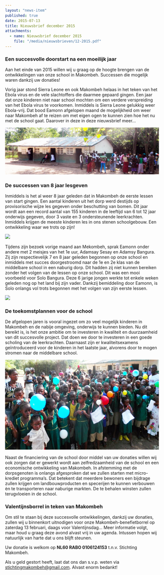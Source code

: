 ```yaml
---
layout: "news-item"
published: true
date: 2015-07-13
title: Nieuwsbrief december 2015
attachments:
  - name: Nieuwsbrief december 2015
    file: "/media/nieuwsbrieven/12-2015.pdf"
---
```


### Een succesvolle doorstart na een moeilijk jaar

Aan het einde van 2015 willen wij u graag op de hoogte brengen van de ontwikkelingen van onze school in Makombeh. Successen die mogelijk waren dankzij uw donaties!

Vorig jaar stond Sierra Leone en ook Makombeh helaas in het teken van het Ebola virus en de vele slachtoffers die daarmee gepaard gingen. Een jaar dat onze kinderen niet naar school mochten om een verdere verspreiding van het Ebola virus te voorkomen. Inmiddels is Sierra Leone gelukkig weer Ebola-vrij. Dat bood Eamonn afgelopen maand de mogelijkheid om weer naar Makombeh af te reizen om met eigen ogen te kunnen zien hoe het nu met de school gaat. Daarover in deze in deze nieuwsbrief meer…

![](/media/illustrations/panorama.png)

### De successen van 8 jaar lesgeven

Inmiddels is het al weer 8 jaar geleden dat in Makombeh de eerste lessen van start gingen. Een aantal kinderen uit het dorp werd destijds op provisorische wijze les gegeven onder beschutting van bomen. Dit jaar wordt aan een record aantal van 155 kinderen in de leeftijd van 6 tot 12 jaar onderwijs gegeven, door 3 vaste en 3 ondersteunende leerkrachten. Inmiddels krijgen de meeste kinderen les in ons stenen schoolgebouw. Een ontwikkeling waar we trots op zijn!

![](/media/illustrations/adamsay-sesay-en-adamsay-bangura.jpg)

Tijdens zijn bezoek vorige maand aan Mekombeh, sprak Eamonn onder andere met 2 meisjes van het 1e uur, Adamsay Sesay en Adamsy Bangura. Zij zijn respectievelijk 7 en 8 jaar geleden begonnen op onze school en inmiddels met succes doorgestroomd naar de 1e en 2e klas van de middelbare school in een naburig dorp.  Dit hadden zij niet kunnen bereiken zonder het volgen van de lessen op onze school. Dit was een mooi voorbeeld voor Solo Bangura. Deze 6 jarige jongen werkte tot enkele weken geleden nog op het land bij zijn vader. Dankzij bemiddeling door Eamonn, is Solo onlangs vol trots begonnen met het volgen van zijn eerste lessen.

![](/media/illustrations/solo-banguro.jpg)

### De toekomstplannen voor de school

De afgelopen jaren is vooral ingezet om zo veel mogelijk kinderen in Makombeh en de nabije omgeving, onderwijs te kunnen bieden. Nu dit bereikt is, is het onze ambitie om te investeren in kwaliteit en duurzaamheid van dit succesvolle project. Dat doen we door te investeren in een goede scholing van de leerkrachten. Daarnaast zijn er kwaliteitsexamens geïntroduceerd voor de kinderen in het laatste jaar, alvorens door te mogen stromen naar de middelbare school. 

![](/media/illustrations/children-balloons.png)

Naast de financiering van de school door middel van uw donaties willen wij ook zorgen dat er gewerkt wordt aan zelfredzaamheid van de school en een economische ontwikkeling van Makombeh. In afstemming met de dorpsgenoten is onlangs afgesproken dat we zullen starten met micro-krediet programma’s. Dat betekent dat meerdere bewoners een bijdrage zullen krijgen om landbouwproducten en specerijen te kunnen verbouwen èn te transporteren naar naburige markten. De te behalen winsten zullen terugvloeien in de school.

### Valentijnsborrel in teken van Makombeh 

Om stil te staan bij deze succesvolle ontwikkelingen, dankzij uw donaties, zullen wij u binnenkort uitnodigen voor onze Makombeh-benefietborrel op zaterdag 13 februari, daags voor Valentijnsdag… Meer informatie volgt, maar houd u graag deze avond alvast vrij in uw agenda. Intussen hopen wij natuurlijk van harte dat u ons blijft steunen. 

Uw donatie is welkom op **NL60 RABO 0106124153** t.n.v. Stichting Makombeh.

Als u geld gestort heeft, laat dat ons dan s.v.p. weten via [stichtingmakombeh@gmail.com](mailto:stichtingmakombeh@gmail.com).  Alvast enorm bedankt!